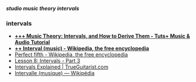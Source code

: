 _**studio music theory intervals**_

### intervals

- [**+++ Music Theory: Intervals, and How to Derive Them - Tuts+ Music & Audio Tutorial**](http://music.tutsplus.com/tutorials/music-theory-intervals-and-how-to-derive-them--audio-4559)
- [**++ Interval (music) - Wikipedia, the free encyclopedia**](http://en.wikipedia.org/wiki/Interval_(music))
- [Perfect fifth - Wikipedia, the free encyclopedia](http://en.wikipedia.org/wiki/Perfect_fifth)
- [Lesson 8: Intervals - Part 3](http://www.flupe.com/lessons/freeLessons/01_foundationLessons/L08_Intervals_3/intervals_03.htm)
- [Intervals Explained | TrueGuitarist.com](http://www.trueguitarist.com/intervals-explained/)
- [Intervalle (musique) — Wikipédia](https://fr.wikipedia.org/wiki/Intervalle_(musique))
